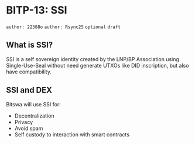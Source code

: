 # BITP-13: SSI

`author: 22388o` `author: Rsync25` `optional` `draft`

## What is SSI?

SSI is a self sovereign identity created by the LNP/BP Association using Single-Use-Seal without need generate UTXOs like DID inscription, but also have compatibility.

## SSI and DEX

Bitswa will use SSI for:

- Decentralization
- Privacy
- Avoid spam
- Self custody to interaction with smart contracts

